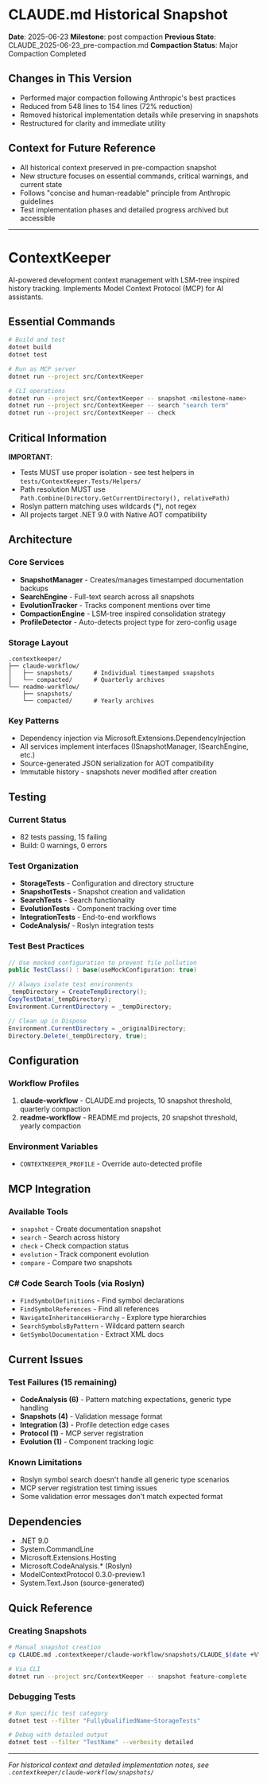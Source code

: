 # CLAUDE.md Historical Snapshot
**Date**: 2025-06-23
**Milestone**: post compaction
**Previous State**: CLAUDE_2025-06-23_pre-compaction.md
**Compaction Status**: Major Compaction Completed

## Changes in This Version
- Performed major compaction following Anthropic's best practices
- Reduced from 548 lines to 154 lines (72% reduction)
- Removed historical implementation details while preserving in snapshots
- Restructured for clarity and immediate utility

## Context for Future Reference
- All historical context preserved in pre-compaction snapshot
- New structure focuses on essential commands, critical warnings, and current state
- Follows "concise and human-readable" principle from Anthropic guidelines
- Test implementation phases and detailed progress archived but accessible

---
# ContextKeeper

AI-powered development context management with LSM-tree inspired history tracking. Implements Model Context Protocol (MCP) for AI assistants.

## Essential Commands

```bash
# Build and test
dotnet build
dotnet test

# Run as MCP server
dotnet run --project src/ContextKeeper

# CLI operations
dotnet run --project src/ContextKeeper -- snapshot <milestone-name>
dotnet run --project src/ContextKeeper -- search "search term"
dotnet run --project src/ContextKeeper -- check
```

## Critical Information

**IMPORTANT**: 
- Tests MUST use proper isolation - see test helpers in `tests/ContextKeeper.Tests/Helpers/`
- Path resolution MUST use `Path.Combine(Directory.GetCurrentDirectory(), relativePath)`
- Roslyn pattern matching uses wildcards (*), not regex
- All projects target .NET 9.0 with Native AOT compatibility

## Architecture

### Core Services
- **SnapshotManager** - Creates/manages timestamped documentation backups
- **SearchEngine** - Full-text search across all snapshots
- **EvolutionTracker** - Tracks component mentions over time
- **CompactionEngine** - LSM-tree inspired consolidation strategy
- **ProfileDetector** - Auto-detects project type for zero-config usage

### Storage Layout
```
.contextkeeper/
├── claude-workflow/
│   ├── snapshots/      # Individual timestamped snapshots
│   └── compacted/      # Quarterly archives
└── readme-workflow/
    ├── snapshots/
    └── compacted/      # Yearly archives
```

### Key Patterns
- Dependency injection via Microsoft.Extensions.DependencyInjection
- All services implement interfaces (ISnapshotManager, ISearchEngine, etc.)
- Source-generated JSON serialization for AOT compatibility
- Immutable history - snapshots never modified after creation

## Testing

### Current Status
- 82 tests passing, 15 failing
- Build: 0 warnings, 0 errors

### Test Organization
- **StorageTests** - Configuration and directory structure
- **SnapshotTests** - Snapshot creation and validation
- **SearchTests** - Search functionality
- **EvolutionTests** - Component tracking over time
- **IntegrationTests** - End-to-end workflows
- **CodeAnalysis/** - Roslyn integration tests

### Test Best Practices
```csharp
// Use mocked configuration to prevent file pollution
public TestClass() : base(useMockConfiguration: true)

// Always isolate test environments
_tempDirectory = CreateTempDirectory();
CopyTestData(_tempDirectory);
Environment.CurrentDirectory = _tempDirectory;

// Clean up in Dispose
Environment.CurrentDirectory = _originalDirectory;
Directory.Delete(_tempDirectory, true);
```

## Configuration

### Workflow Profiles
1. **claude-workflow** - CLAUDE.md projects, 10 snapshot threshold, quarterly compaction
2. **readme-workflow** - README.md projects, 20 snapshot threshold, yearly compaction

### Environment Variables
- `CONTEXTKEEPER_PROFILE` - Override auto-detected profile

## MCP Integration

### Available Tools
- `snapshot` - Create documentation snapshot
- `search` - Search across history
- `check` - Check compaction status
- `evolution` - Track component evolution
- `compare` - Compare two snapshots

### C# Code Search Tools (via Roslyn)
- `FindSymbolDefinitions` - Find symbol declarations
- `FindSymbolReferences` - Find all references
- `NavigateInheritanceHierarchy` - Explore type hierarchies
- `SearchSymbolsByPattern` - Wildcard pattern search
- `GetSymbolDocumentation` - Extract XML docs

## Current Issues

### Test Failures (15 remaining)
- **CodeAnalysis (6)** - Pattern matching expectations, generic type handling
- **Snapshots (4)** - Validation message format
- **Integration (3)** - Profile detection edge cases
- **Protocol (1)** - MCP server registration
- **Evolution (1)** - Component tracking logic

### Known Limitations
- Roslyn symbol search doesn't handle all generic type scenarios
- MCP server registration test timing issues
- Some validation error messages don't match expected format

## Dependencies

- .NET 9.0
- System.CommandLine
- Microsoft.Extensions.Hosting
- Microsoft.CodeAnalysis.* (Roslyn)
- ModelContextProtocol 0.3.0-preview.1
- System.Text.Json (source-generated)

## Quick Reference

### Creating Snapshots
```bash
# Manual snapshot creation
cp CLAUDE.md .contextkeeper/claude-workflow/snapshots/CLAUDE_$(date +%Y-%m-%d)_<milestone>.md

# Via CLI
dotnet run --project src/ContextKeeper -- snapshot feature-complete
```

### Debugging Tests
```bash
# Run specific test category
dotnet test --filter "FullyQualifiedName~StorageTests"

# Debug with detailed output
dotnet test --filter "TestName" --verbosity detailed
```

---

*For historical context and detailed implementation notes, see `.contextkeeper/claude-workflow/snapshots/`*